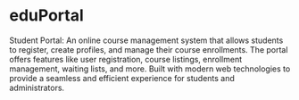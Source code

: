 # eduPortal
 Student Portal: An online course management system that allows students to register, create profiles, and manage their course enrollments. The portal offers features like user registration, course listings, enrollment management, waiting lists, and more. Built with modern web technologies to provide a seamless and efficient experience for students and administrators.
